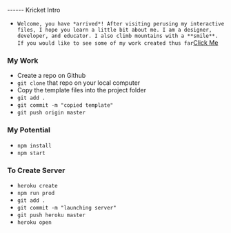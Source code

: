 ------ Kricket Intro

- `Welcome, you have *arrived*! After visiting perusing my interactive files, I hope you learn a little bit about me. I am a designer, developer, and educator. I also climb mountains with a **smile**. If you would like to see some of my work created thus far`[Click Me](http://codepen.io/Kricket/ "CodePen Samples")


### My Work

- Create a repo on Github
- `git clone` that repo on your local computer
- Copy the template files into the project folder
- `git add .`
- `git commit -m "copied template"`
- `git push origin master`

### My Potential

- `npm install`
- `npm start`

### To Create Server

- `heroku create`
- `npm run prod`
- `git add .`
- `git commit -m "launching server"`
- `git push heroku master`
- `heroku open`

